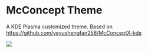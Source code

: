 # McConcept Theme

A KDE Plasma customized theme. Based on https://github.com/yeyushengfan258/McConceptX-kde 


![](https://github.com/MiguelRAvila/McConceptX-Customized-Theme/blob/master/Images%20/Screenshot.png)
